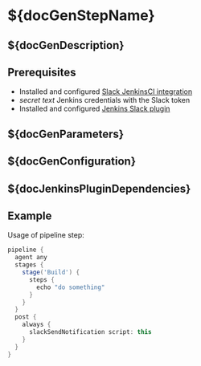 # ${docGenStepName}

## ${docGenDescription}

## Prerequisites

* Installed and configured [Slack JenkinsCI integration](https://my.slack.com/services/new/jenkins-ci)
* *secret text* Jenkins credentials with the Slack token
* Installed and configured [Jenkins Slack plugin](https://github.com/jenkinsci/slack-plugin#install-instructions-for-slack)

## ${docGenParameters}

## ${docGenConfiguration}

## ${docJenkinsPluginDependencies}

## Example

Usage of pipeline step:

```groovy
pipeline {
  agent any
  stages {
    stage('Build') {
      steps {
        echo "do something"
      }
    }
  }
  post {
    always {
      slackSendNotification script: this
    }
  }
}
```
